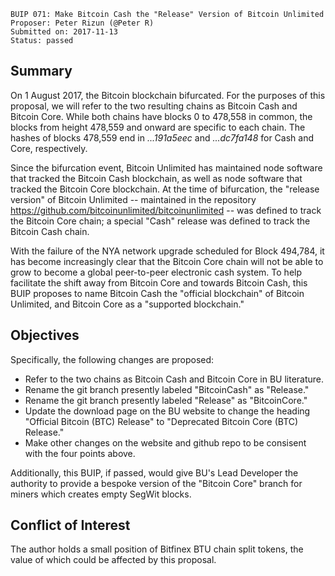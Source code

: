     BUIP 071: Make Bitcoin Cash the "Release" Version of Bitcoin Unlimited
    Proposer: Peter Rizun (@Peter R)
    Submitted on: 2017-11-13
    Status: passed

Summary
-------

On 1 August 2017, the Bitcoin blockchain bifurcated. For the purposes of
this proposal, we will refer to the two resulting chains as Bitcoin Cash
and Bitcoin Core. While both chains have blocks 0 to 478,558 in common,
the blocks from height 478,559 and onward are specific to each chain.
The hashes of blocks 478,559 end in *...191a5eec* and *...dc7fa148* for
Cash and Core, respectively.

Since the bifurcation event, Bitcoin Unlimited has maintained node
software that tracked the Bitcoin Cash blockchain, as well as node
software that tracked the Bitcoin Core blockchain. At the time of
bifurcation, the "release version" of Bitcoin Unlimited -- maintained in
the repository <https://github.com/bitcoinunlimited/bitcoinunlimited> --
was defined to track the Bitcoin Core chain; a special "Cash" release
was defined to track the Bitcoin Cash chain.

With the failure of the NYA network upgrade scheduled for Block 494,784,
it has become increasingly clear that the Bitcoin Core chain will not be
able to grow to become a global peer-to-peer electronic cash system. To
help facilitate the shift away from Bitcoin Core and towards Bitcoin
Cash, this BUIP proposes to name Bitcoin Cash the "official blockchain"
of Bitcoin Unlimited, and Bitcoin Core as a "supported blockchain."

Objectives
----------

Specifically, the following changes are proposed:

-   Refer to the two chains as Bitcoin Cash and Bitcoin Core in BU
    literature.
-   Rename the git branch presently labeled "BitcoinCash" as "Release."
-   Rename the git branch presently labeled "Release" as "BitcoinCore."
-   Update the download page on the BU website to change the heading
    "Official Bitcoin (BTC) Release" to "Deprecated Bitcoin Core (BTC)
    Release."
-   Make other changes on the website and github repo to be consisent
    with the four points above.

Additionally, this BUIP, if passed, would give BU's Lead Developer the
authority to provide a bespoke version of the "Bitcoin Core" branch for
miners which creates empty SegWit blocks.

Conflict of Interest
--------------------

The author holds a small position of Bitfinex BTU chain split tokens,
the value of which could be affected by this proposal.
